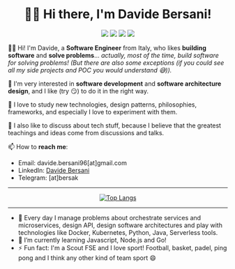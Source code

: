 <div align="center">

# 👨‍💻 **Hi there, I'm Davide Bersani!**


  [![](https://img.shields.io/badge/Editor-VSCode-informational?style=flat&logo=visual-studio-code&logoColor=white&color=informational)](https://code.visualstudio.com/)
  [![](https://img.shields.io/badge/Code-Python-informational?style=flat&logo=python&logoColor=white&color=F9D560)](https://www.python.org/)
  [![](https://img.shields.io/badge/Code-Java-informational?style=flat&logo=java&logoColor=white&color=red)](https://www.java.com/it/)
  [![](https://img.shields.io/badge/Code-Javascript-informational?style=flat&logo=javascript&logoColor=white&color=F3F350)](https://developer.mozilla.org/en-US/docs/Web/JavaScript)

</div>

👋🏻 Hi! I'm Davide, a **Software Engineer** from Italy, who likes **building software** and **solve problems**... *actually, most of the time, build software for solving problems! (But there are also some exceptions (if you could see all my side projects and POC you would understand 😅)).*

🚀 I'm very interested in **software development** and **software architecture design**, and I like (try 😏) to do it in the right way.

🔭 I love to study new technologies, design patterns, philosophies, frameworks, and especially I love to experiment with them. 

💬 I also like to discuss about tech stuff, because I believe that the greatest teachings and ideas come from discussions and talks.

📫 How to **reach me**:
- Email: davide.bersani96[at]gmail.com
- LinkedIn: [Davide Bersani](https://www.linkedin.com/in/davide-bersani-598158174/)
- Telegram: [at]bersak 

-----

<div align="center">
  
  [![Top Langs](https://github-readme-stats.vercel.app/api/top-langs/?username=davidebersani&hide=Jupyter%20Notebook,css&layout=compact&card_width=400)](https://github.com/davidebersani)
</div>

---

- 🔭 Every day I manage problems about orchestrate services and microservices, design API, design software architectures and play with technologies like Docker, Kubernetes, Python, Java, Serverless tools.
- 🌱 I’m currently learning Javascript, Node.js and Go!
- ⚡ Fun fact: I'm a Scout FSE and I love sport! Football, basket, padel, ping pong and I think any other kind of team sport 😄
